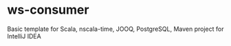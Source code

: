 ws-consumer
===========

  Basic template for Scala, nscala-time, JOOQ, PostgreSQL, Maven project for IntelliJ IDEA
